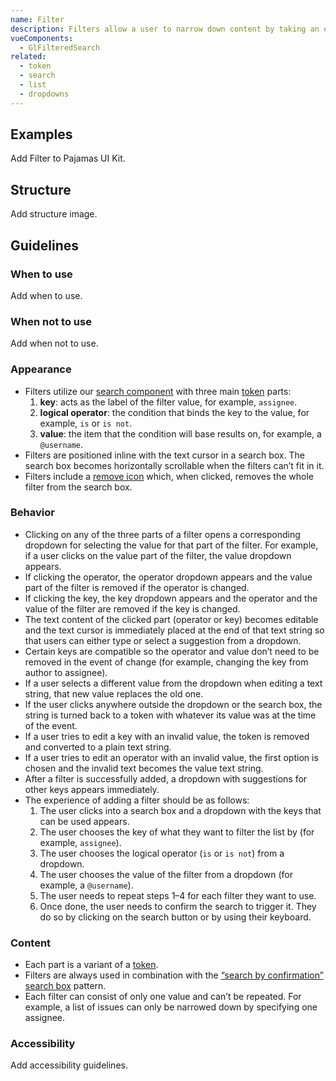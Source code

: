 ```yaml
---
name: Filter
description: Filters allow a user to narrow down content by taking an existing list and removing items based on criteria that matches or doesn’t.
vueComponents:
  - GlFilteredSearch
related:
  - token
  - search
  - list
  - dropdowns
---
```


## Examples

<example-display  example-name="filtered-search"></example-display>

<admonition type="todo">Add Filter to Pajamas UI Kit.</admonition>

## Structure

<admonition type="todo">Add structure image.</admonition>

## Guidelines

### When to use

<admonition type="todo">Add when to use.</admonition>

### When not to use

<admonition type="todo">Add when not to use.</admonition>

### Appearance

- Filters utilize our [search component](/components/search/) with three main [token](/components/token/) parts:
  1. **key**: acts as the label of the filter value, for example, `assignee`.
  1. **logical operator**: the condition that binds the key to the value, for example, `is` or `is not`.
  1. **value**: the item that the condition will base results on, for example, a `@username`.
- Filters are positioned inline with the text cursor in a search box. The search box becomes horizontally scrollable when the filters can’t fit in it.
- Filters include a [remove icon](http://gitlab-org.gitlab.io/gitlab-svgs/?q=~close) which, when clicked, removes the whole filter from the search box.

### Behavior

- Clicking on any of the three parts of a filter opens a corresponding dropdown for selecting the value for that part of the filter. For example, if a user clicks on the value part of the filter, the value dropdown appears.
- If clicking the operator, the operator dropdown appears and the value part of the filter is removed if the operator is changed.
- If clicking the key, the key dropdown appears and the operator and the value of the filter are removed if the key is changed.
- The text content of the clicked part (operator or key) becomes editable and the text cursor is immediately placed at the end of that text string so that users can either type or select a suggestion from a dropdown.
- Certain keys are compatible so the operator and value don’t need to be removed in the event of change (for example, changing the key from author to assignee).
- If a user selects a different value from the dropdown when editing a text string, that new value replaces the old one.
- If the user clicks anywhere outside the dropdown or the search box, the string is turned back to a token with whatever its value was at the time of the event.
- If a user tries to edit a key with an invalid value, the token is removed and converted to a plain text string.
- If a user tries to edit an operator with an invalid value, the first option is chosen and the invalid text becomes the value text string.
- After a filter is successfully added, a dropdown with suggestions for other keys appears immediately.
- The experience of adding a filter should be as follows:
  1. The user clicks into a search box and a dropdown with the keys that can be used appears.
  1. The user chooses the key of what they want to filter the list by (for example, `assignee`).
  1. The user chooses the logical operator (`is` or `is not`) from a dropdown.
  1. The user chooses the value of the filter from a dropdown (for example, a `@username`).
  1. The user needs to repeat steps 1–4 for each filter they want to use.
  1. Once done, the user needs to confirm the search to trigger it. They do so by clicking on the search button or by using their keyboard.

### Content

- Each part is a variant of a [token](/components/token/).
- Filters are always used in combination with the [“search by confirmation” search box](/components/search/#search-by-confirmation) pattern.
- Each filter can consist of only one value and can’t be repeated. For example, a list of issues can only be narrowed down by specifying one assignee.

### Accessibility

<admonition type="todo">Add accessibility guidelines.</admonition>
